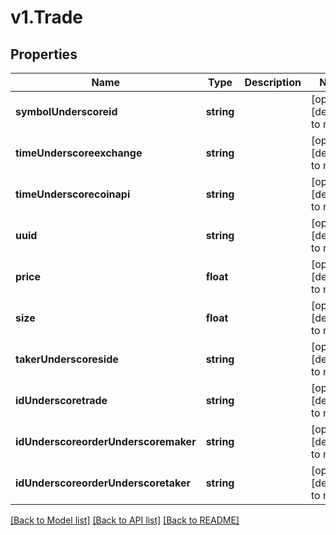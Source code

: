 # v1.Trade

## Properties
Name | Type | Description | Notes
------------ | ------------- | ------------- | -------------
**symbolUnderscoreid** | **string** |  | [optional] [default to null]
**timeUnderscoreexchange** | **string** |  | [optional] [default to null]
**timeUnderscorecoinapi** | **string** |  | [optional] [default to null]
**uuid** | **string** |  | [optional] [default to null]
**price** | **float** |  | [optional] [default to null]
**size** | **float** |  | [optional] [default to null]
**takerUnderscoreside** | **string** |  | [optional] [default to null]
**idUnderscoretrade** | **string** |  | [optional] [default to null]
**idUnderscoreorderUnderscoremaker** | **string** |  | [optional] [default to null]
**idUnderscoreorderUnderscoretaker** | **string** |  | [optional] [default to null]

[[Back to Model list]](../README.md#documentation-for-models) [[Back to API list]](../README.md#documentation-for-api-endpoints) [[Back to README]](../README.md)


